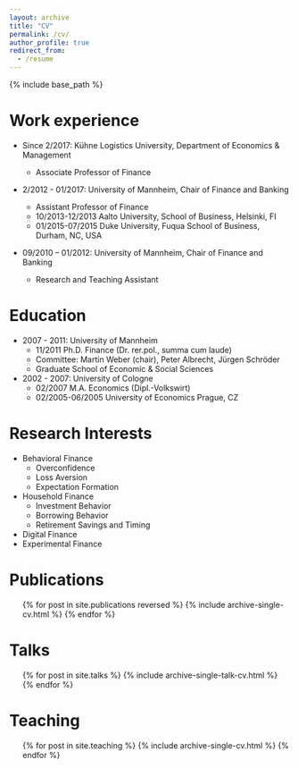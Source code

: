 ```yaml
---
layout: archive
title: "CV"
permalink: /cv/
author_profile: true
redirect_from:
  - /resume
---
```


{% include base_path %}

Work experience
======
* Since 2/2017: Kühne Logistics University, Department of Economics & Management
  * Associate Professor of Finance

* 2/2012 - 01/2017: University of Mannheim, Chair of Finance and Banking
  * Assistant Professor of Finance
  * 10/2013-12/2013 Aalto University, School of Business, Helsinki, FI
  * 01/2015-07/2015 Duke University, Fuqua School of Business, Durham, NC, USA

* 09/2010 – 01/2012: University of Mannheim, Chair of Finance and Banking
  * Research and Teaching Assistant

Education
======
* 2007 - 2011: University of Mannheim
  * 11/2011 Ph.D. Finance (Dr. rer.pol., summa cum laude)
  * Committee: Martin Weber (chair), Peter Albrecht, Jürgen Schröder
  * Graduate School of Economic & Social Sciences
* 2002 - 2007: University of Cologne
  * 02/2007 M.A. Economics (Dipl.-Volkswirt)
  * 02/2005-06/2005 University of Economics Prague, CZ
  
Research Interests
======
* Behavioral Finance
  * Overconfidence
  * Loss Aversion
  * Expectation Formation
* Household Finance
  * Investment Behavior
  * Borrowing Behavior
  * Retirement Savings and Timing
* Digital Finance
* Experimental Finance

Publications
======
  <ul>{% for post in site.publications reversed %}
    {% include archive-single-cv.html %}
  {% endfor %}</ul>
  
Talks
======
  <ul>{% for post in site.talks %}
    {% include archive-single-talk-cv.html %}
  {% endfor %}</ul>
  
Teaching
======
  <ul>{% for post in site.teaching %}
    {% include archive-single-cv.html %}
  {% endfor %}</ul>
  
